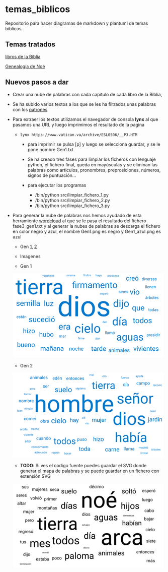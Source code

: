# temas_biblicos

Repositorio para hacer diagramas de markdown y plantuml de temas bíblicos

## Temas tratados

[libros de la Biblia](markdown/Libros_de_la_Biblia.md)

[Genealogía de Noé](markdown/Genealogia_de_Noe.md)

## Nuevos pasos a dar

- Crear una nube de palabras con cada capitulo de cada libro de la Biblia,

- Se ha subido varios textos a los que se les ha filtrados unas palabras con los [patrones](Biblia/texto_filtrado/patron-filtro.txt)
- Para extraer los textos utilizamos el navegador de consola **lynx** al que pasamos una URL y luego imprimimos el resultado de la pagina
  - `lynx https://www.vatican.va/archive/ESL0506/__P3.HTM`
    - para imprimir se pulsa [p] y luego se selecciona guardar, y se le pone nombre Gen1.txt
    - Se ha creado tres fases para limpiar los ficheros con lenguaje python, el fichero final, queda en mayúsculas y se eliminan las palabras como articulos, pronombres, preprosiciones, números, signos de puntuación...

    - para ejecutar los programas
      - /bin/python src/limpiar_fichero_1.py
      - /bin/python src/limpiar_fichero_2.py
      - /bin/python src/limpiar_fichero_3.py

- Para generar la nube de palabras nos hemos ayudado de esta herramiente [wordcloud](https://awario.com/es/wordcloud/) al que se le pasa el resultado del fichero fase3_gen1.txt y al generar la nubes de palabras se descarga el fichero en color negro y azul, el nombre Gen1.png es negro y Gen1_azul.png es azul

  - Gen [1](Biblia/texto_filtrado/AT/gen/Gn_1.txt), [2](Biblia/texto_filtrado/AT/gen/Gn_2.txt)
  - Imagenes

  - Gen 1

  ![Gen1](Biblia/nube_de_palabras/AT/gen/Gn_1_azul.png)

  - Gen 2

  ![Gen2](Biblia/nube_de_palabras/AT/gen/Gn_2_azul.png)

  - **TODO**: Si ves el codigo fuente puedes guardar el SVG donde generar el mapa de palabras y se puede guardar en un fichero con extensión SVG
  
  ![Gen8](Biblia/nube_de_palabras/AT/gen/Gn_8.svg)
